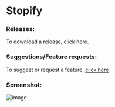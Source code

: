# Stopify

### Releases:
To download a release, [click here](https://github.com/SilentJungle399/stopify-releases/releases).

### Suggestions/Feature requests:
To suggest or request a feature, [click here](https://github.com/SilentJungle399/stopify-releases/issues/new?assignees=SilentJungle399&labels=enhancement&template=feature_request.md&title=Feature+request%3A+%5BFEATURE%5D)

### Screenshot:
![image](https://user-images.githubusercontent.com/75272148/146932356-fac33185-2309-4e08-a717-d3ad2edf2dfc.png)
